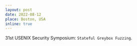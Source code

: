 ```yaml
---
layout: post
date: 2022-08-12
place: Boston, USA
inline: true
---
```


31st USENIX Security Symposium: `Stateful Greybox Fuzzing`.